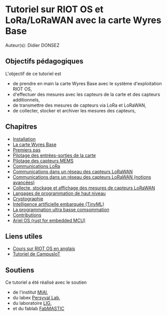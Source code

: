 # Tutoriel sur RIOT OS et LoRa/LoRaWAN avec la carte Wyres Base

Auteur(s): Didier DONSEZ

## Objectifs pédagogiques

L'objectif de ce tutoriel est
* de prendre en main la carte Wyres Base avec le système d'exploitation RIOT OS,
* d'effectuer des mesures avec les capteurs de la carte et des capteurs additionnels,
* de transmettre des mesures de capteurs via LoRa et LoRaWAN,
* de collecter, stocker et archiver les mesures des capteurs,

## Chapitres

* [Installation](01.md)
* [La carte Wyres Base](02.md)
* [Premiers pas](03.md)
* [Pilotage des entrées-sorties de la carte](04.md)
* [Pilotage des capteurs MEMS](05.md)
* [Communications LoRa](06.md)
* [Communications dans un réseau des capteurs LoRaWAN](07.md)
* [Communications dans un réseau des capteurs LoRaWAN (notions avancées)](07b.md)
* [Collecte, stockage et affichage des mesures de capteurs LoRaWAN](08.md)
* [Langages de programmation de haut niveau](09.md)
* [Cryptographie](10.md)
* [Intelligence artificielle embarquée (TinyML)](11.md)
* [La programmation ultra basse comsommation](12.md)
* [Contributions](20.md)
* [Ariel OS (rust for embedded MCU)](30.md)

## Liens utiles
* [Cours sur RIOT OS en anglais](https://github.com/RIOT-OS/riot-course)
* [Tutoriel de CampusIoT](https://github.com/CampusIoT/tutorial)

## Soutiens
Ce tutoriel a été réalisé avec le soutien
* de l'institut [MIAI](https://miai.univ-grenoble-alpes.fr/),
* du labex [Persyval Lab](https://persyval-lab.org/),
* du laboratoire [LIG](https://www.liglab.fr/),
* et du fablab [FabMASTIC](https://fabmstic.imag.fr/)

